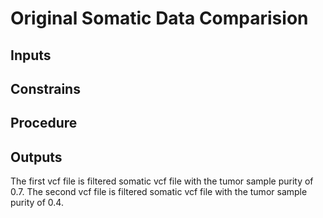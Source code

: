 # Original Somatic Data Comparision

## Inputs

## Constrains

## Procedure

## Outputs


The first vcf file is filtered somatic vcf file with the tumor sample purity of 0.7.
The second vcf file is filtered somatic vcf file with the tumor sample purity of 0.4.
